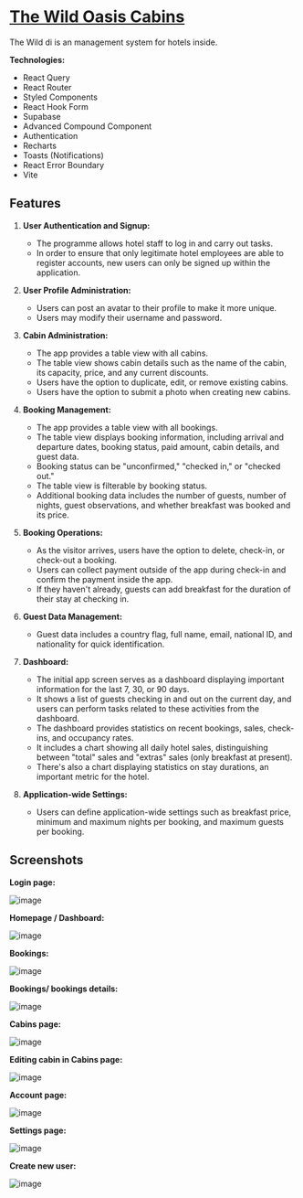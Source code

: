 # [The Wild Oasis Cabins](https://wild-oasis-employees.netlify.app/login)

The Wild di is an management system for hotels inside.

**Technologies:**

- React Query
- React Router
- Styled Components
- React Hook Form
- Supabase
- Advanced Compound Component
- Authentication
- Recharts
- Toasts (Notifications)
- React Error Boundary
- Vite

## Features

1. **User Authentication and Signup:**

   - The programme allows hotel staff to log in and carry out tasks.
   - In order to ensure that only legitimate hotel employees are able to register accounts, new users can only be signed up within the application.

2. **User Profile Administration:**

   - Users can post an avatar to their profile to make it more unique.
   - Users may modify their username and password.

3. **Cabin Administration:**

   - The app provides a table view with all cabins.
   - The table view shows cabin details such as the name of the cabin, its capacity, price, and any current discounts.
   - Users have the option to duplicate, edit, or remove existing cabins.
   - Users have the option to submit a photo when creating new cabins.

4. **Booking Management:**

   - The app provides a table view with all bookings.
   - The table view displays booking information, including arrival and departure dates, booking status, paid amount, cabin details, and guest data.
   - Booking status can be "unconfirmed," "checked in," or "checked out."
   - The table view is filterable by booking status.
   - Additional booking data includes the number of guests, number of nights, guest observations, and whether breakfast was booked and its price.

5. **Booking Operations:**
   - As the visitor arrives, users have the option to delete, check-in, or check-out a booking.
   - Users can collect payment outside of the app during check-in and confirm the payment inside the app.
   - If they haven't already, guests can add breakfast for the duration of their stay at checking in.
6. **Guest Data Management:**

   - Guest data includes a country flag, full name, email, national ID, and nationality for quick identification.

7. **Dashboard:**

   - The initial app screen serves as a dashboard displaying important information for the last 7, 30, or 90 days.
   - It shows a list of guests checking in and out on the current day, and users can perform tasks related to these activities from the dashboard.
   - The dashboard provides statistics on recent bookings, sales, check-ins, and occupancy rates.
   - It includes a chart showing all daily hotel sales, distinguishing between "total" sales and "extras" sales (only breakfast at present).
   - There's also a chart displaying statistics on stay durations, an important metric for the hotel.

8. **Application-wide Settings:**
   - Users can define application-wide settings such as breakfast price, minimum and maximum nights per booking, and maximum guests per booking.

## Screenshots

**Login page:**

![image](https://github.com/amr-ibrahim7/Wild-Oasis/assets/109660214/ea9dc9e6-a70d-4b93-8cc8-a77c31f17825)

**Homepage / Dashboard:**

![image](https://github.com/amr-ibrahim7/Wild-Oasis/assets/109660214/be4376cb-d9e3-4f8d-814c-5dd240728d1f)

**Bookings:**

![image](https://github.com/amr-ibrahim7/Wild-Oasis/assets/109660214/07e27231-079b-47a0-8cc4-a4bdf4f3c9f9)

**Bookings/ bookings details:**

![image](https://github.com/amr-ibrahim7/Wild-Oasis/assets/109660214/1ec90819-d1d5-4c04-a98f-1f0b455bb4a0)

**Cabins page:**

![image](https://github.com/amr-ibrahim7/Wild-Oasis/assets/109660214/9c3854e9-883f-4225-a2b3-17af82d1b3a4)

**Editing cabin in Cabins page:**

![image](https://github.com/amr-ibrahim7/Wild-Oasis/assets/109660214/a1711f6c-68e2-43f1-a289-7bd35f4acc23)

**Account page:**

![image](https://github.com/amr-ibrahim7/Wild-Oasis/assets/109660214/1c9b1344-1cef-4d9c-9747-f77fb8a7de2f)

**Settings page:**

![image](https://github.com/amr-ibrahim7/Wild-Oasis/assets/109660214/6b7b4fdb-5db5-42f1-b1df-25f4ded30962)

**Create new user:**

![image](https://github.com/amr-ibrahim7/Wild-Oasis/assets/109660214/66eaeefa-075f-4096-97fc-35c8291721ef)
